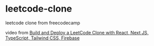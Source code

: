 # leetcode-clone

leetcode clone from freecodecamp

video from [Build and Deploy a LeetCode Clone with React, Next JS, TypeScript, Tailwind CSS, Firebase
](https://www.youtube.com/watch?v=GnodscC2p-A)